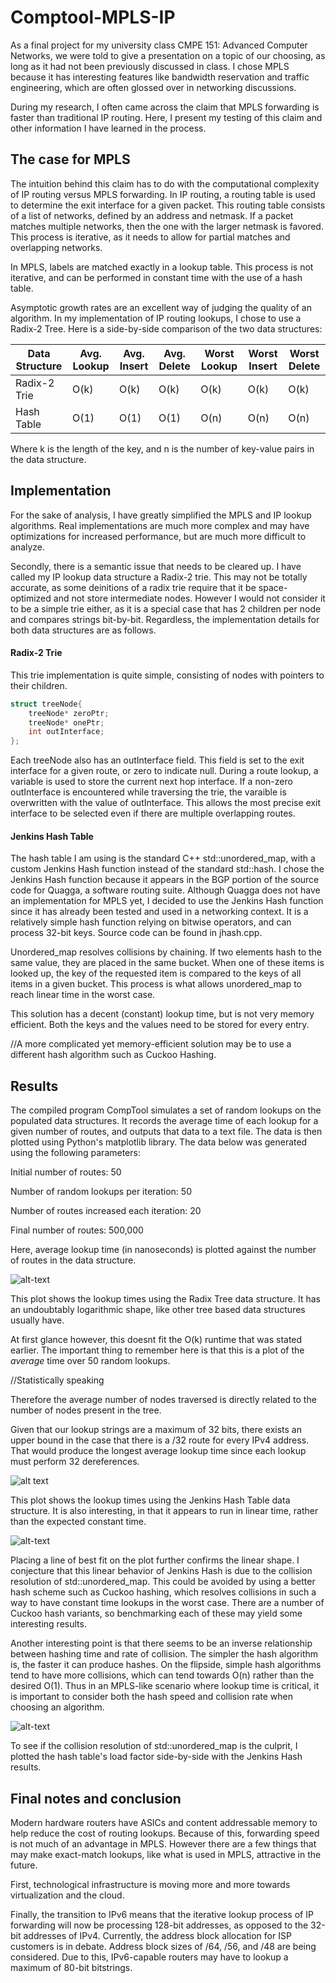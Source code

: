 # Comptool-MPLS-IP

As a final project for my university class CMPE 151: Advanced Computer Networks, we were told to give a presentation on a topic of our choosing, as long as it had not been previously discussed in class. I chose MPLS because it has interesting features like bandwidth reservation and traffic engineering, which are often glossed over in networking discussions.

During my research, I often came across the claim that MPLS forwarding is faster than traditional IP routing. Here, I present my testing of this claim and other information I have learned in the process.

## The case for MPLS

The intuition behind this claim has to do with the computational complexity of IP routing versus MPLS forwarding. In IP routing, a routing table is used to determine the exit interface for a given packet. This routing table consists of a list of networks, defined by an address and netmask. If a packet matches multiple networks, then the one with the larger netmask is favored. This process is iterative, as it needs to allow for partial matches and overlapping networks.

In MPLS, labels are matched exactly in a lookup table. This process is not iterative, and can be performed in constant time with the use of a hash table.

Asymptotic growth rates are an excellent way of judging the quality of an algorithm. In my implementation of IP routing lookups, I chose to use a Radix-2 Tree. Here is a side-by-side comparison of the two data structures:

Data Structure | Avg. Lookup   | Avg. Insert |Avg. Delete  | Worst Lookup | Worst Insert | Worst Delete 
-------------  | ------------- | ----------- | ----------- | ------------ | ------------ | ------------
Radix-2 Trie   | O(k)          |  O(k)       | O(k)        | O(k)         | O(k)         | O(k)
Hash Table     | O(1)          |  O(1)       | O(1)        | O(n)         | O(n)         | O(n)

Where k is the length of the key, and n is the number of key-value pairs in the data structure.

## Implementation

For the sake of analysis, I have greatly simplified the MPLS and IP lookup algorithms. Real implementations are much more complex and may have optimizations for increased performance, but are much more difficult to analyze.

Secondly, there is a semantic issue that needs to be cleared up. I have called my IP lookup data structure a Radix-2 trie. This may not be totally accurate, as some deinitions of a radix trie require that it be space-optimized and not store intermediate nodes. However I would not consider it to be a simple trie either, as it is a special case that has 2 children per node and compares strings bit-by-bit. Regardless, the implementation details for both data structures are as follows.

#### Radix-2 Trie

This trie implementation is quite simple, consisting of nodes with pointers to their children.
```cpp
struct treeNode{
    treeNode* zeroPtr;
    treeNode* onePtr;
    int outInterface;
};
```
Each treeNode also has an outInterface field. This field is set to the exit interface for a given route, or zero to indicate null. During a route lookup, a variable is used to store the current next hop interface. If a non-zero outInterface is encountered while traversing the trie, the varaible is overwritten with the value of outInterface. This allows the most precise exit interface to be selected even if there are multiple overlapping routes.

#### Jenkins Hash Table

The hash table I am using is the standard C++ std::unordered_map, with a custom Jenkins Hash function instead of the standard std::hash. I chose the Jenkins Hash function because it appears in the BGP portion of the source code for Quagga, a software routing suite. Although Quagga does not have an implementation for MPLS yet, I decided to use the Jenkins Hash function since it has already been tested and used in a networking context. It is a relatively simple hash function relying on bitwise operators, and can process 32-bit keys. Source code can be found in jhash.cpp.

Unordered_map resolves collisions by chaining. If two elements hash to the same value, they are placed in the same bucket. When one of these items is looked up, the key of the requested item is compared to the keys of all items in a given bucket. This process is what allows unordered_map to reach linear time in the worst case.

This solution has a decent (constant) lookup time, but is not very memory efficient. Both the keys and the values need to be stored for every entry.

//A more complicated yet memory-efficient solution may be to use a different hash algorithm such as Cuckoo Hashing.

## Results

The compiled program CompTool simulates a set of random lookups on the populated data structures. It records the average time of each lookup for a given number of routes, and outputs that data to a text file. The data is then plotted using Python's matplotlib library. The data below was generated using the following parameters:

Initial number of routes: 50

Number of random lookups per iteration: 50

Number of routes increased each iteration: 20

Final number of routes: 500,000

Here, average lookup time (in nanoseconds) is plotted against the number of routes in the data structure.

![alt-text](https://github.com/bradleypuckett/Comptool-MPLS-IP/blob/master/Images/rtree500k.png)

This plot shows the lookup times using the Radix Tree data structure. It has an undoubtably logarithmic shape, like other tree based data structures usually have.

At first glance however, this doesnt fit the O(k) runtime that was stated earlier. The important thing to remember here is that this is a plot of the *average* time over 50 random lookups.

//Statistically speaking

Therefore the average number of nodes traversed is directly related to the number of nodes present in the tree.

Given that our lookup strings are a maximum of 32 bits, there exists an upper bound in the case that there is a /32 route for every IPv4 address. That would produce the longest average lookup time since each lookup must perform 32 dereferences.


![alt text](https://github.com/bradleypuckett/Comptool-MPLS-IP/blob/master/Images/jhash500k.png "Jenkins Hash w/500k routes")

This plot shows the lookup times using the Jenkins Hash Table data structure. It is also interesting, in that it appears to run in linear time, rather than the expected constant time.  


![alt-text](https://github.com/bradleypuckett/Comptool-MPLS-IP/blob/master/Images/jhash500k-linreg.png)

Placing a line of best fit on the plot further confirms the linear shape. I conjecture that this linear behavior of Jenkins Hash is due to the collision resolution of std::unordered_map. This could be avoided by using a better hash scheme such as Cuckoo hashing, which resolves collisions in such a way to have constant time lookups in the worst case. There are a number of Cuckoo hash variants, so benchmarking each of these may yield some interesting results.

Another interesting point is that there seems to be an inverse relationship between hashing time and rate of collision. The simpler the hash algorithm is, the faster it can produce hashes. On the flipside, simple hash algorithms tend to have more collisions, which can tend towards O(n) rather than the desired O(1). Thus in an MPLS-like scenario where lookup time is critical, it is important to consider both the hash speed and collision rate when choosing an algorithm.


![alt-text](https://github.com/bradleypuckett/Comptool-MPLS-IP/blob/master/Images/jhash-loadfactor.png)

To see if the collision resolution of std::unordered_map is the culprit, I plotted the hash table's load factor side-by-side with the Jenkins Hash results.


## Final notes and conclusion

Modern hardware routers have ASICs and content addressable memory to help reduce the cost of routing lookups. Because of this, forwarding speed is not much of an advantage in MPLS. However there are a few things that may make exact-match lookups, like what is used in MPLS, attractive in the future.

First, technological infrastructure is moving more and more towards virtualization and the cloud.

Finally, the transition to IPv6 means that the iterative lookup process of IP forwarding will now be processing 128-bit addresses, as opposed to the 32-bit addresses of IPv4. Currently, the address block allocation for ISP customers is in debate. Address block sizes of /64, /56, and /48 are being considered. Due to this, IPv6-capable routers may have to lookup a maximum of 80-bit bitstrings.
